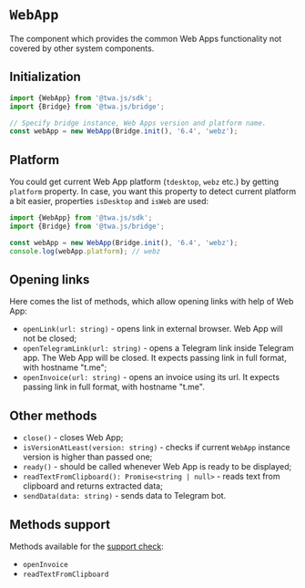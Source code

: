 # `WebApp`

The component which provides the common Web Apps functionality not covered by 
other system components.

## Initialization

```typescript
import {WebApp} from '@twa.js/sdk';
import {Bridge} from '@twa.js/bridge';

// Specify bridge instance, Web Apps version and platform name.
const webApp = new WebApp(Bridge.init(), '6.4', 'webz');
```

## Platform

You could get current Web App platform (`tdesktop`, `webz` etc.) by getting
`platform` property. In case, you want this property to detect current platform
a bit easier, properties `isDesktop` and `isWeb` are used:

```typescript
import {WebApp} from '@twa.js/sdk';
import {Bridge} from '@twa.js/bridge';

const webApp = new WebApp(Bridge.init(), '6.4', 'webz');
console.log(webApp.platform); // webz
```

## Opening links

Here comes the list of methods, which allow opening links with help of Web App:

- `openLink(url: string)` - opens link in external browser. Web App will not be
  closed;
- `openTelegramLink(url: string)` - opens a Telegram link inside Telegram app.
  The Web App will be closed. It expects passing link in full format, with
  hostname "t.me";
- `openInvoice(url: string)` - opens an invoice using its url. It expects
  passing link in full format, with hostname "t.me".

## Other methods

- `close()` - closes Web App;
- `isVersionAtLeast(version: string)` - checks if current `WebApp` instance
  version is higher than passed one;
- `ready()` - should be called whenever Web App is ready to be displayed;
- `readTextFromClipboard(): Promise<string | null>` - reads text
  from clipboard and returns extracted data;
- `sendData(data: string)` - sends data to Telegram bot.

## Methods support

Methods available for the [support check](../about#methods-support):

- `openInvoice`
- `readTextFromClipboard`
